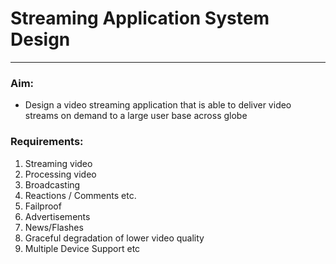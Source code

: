# Streaming Application System Design
---------------------------------------

### Aim:
- Design a video streaming application that is able to deliver video streams on demand to a large user base across globe

### Requirements: 
1. Streaming video
2. Processing video
3. Broadcasting
4. Reactions / Comments etc.
5. Failproof
6. Advertisements
7. News/Flashes
8. Graceful degradation of lower video quality
9. Multiple Device Support etc
    
